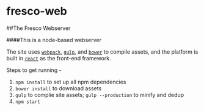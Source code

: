 # fresco-web

##The Fresco Webserver

####This is a node-based webserver

The site uses [`webpack`](https://github.com/webpack/webpack), [`gulp`](https://github.com/gulpjs/gulp), and [`bower`](https://github.com/bower/bower) to compile assets, and the platform is built in [`react`](https://github.com/facebook/react) as the front-end framework.

Steps to get running - 


1. `npm install` to set up all npm dependencies
2. `bower install` to download assets
3. `gulp` to complie site assets; `gulp --production` to minify and dedup
4. `npm start`